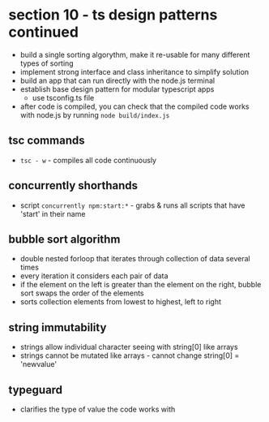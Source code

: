 # section 10 - ts design patterns continued
- build a single sorting algorythm, make it re-usable for many different types of sorting
- implement strong interface and class inheritance to simplify solution
- build an app that can run directly with the node.js terminal
- establish base design pattern for modular typescript apps
  - use tsconfig.ts file
- after code is compiled, you can check that the compiled code works with node.js by running `node build/index.js`

## tsc commands
- `tsc - w` - compiles all code continuously

## concurrently shorthands
- script `concurrently npm:start:*` - grabs & runs all scripts that have 'start' in their name

## bubble sort algorithm
- double nested forloop that iterates through collection of data several times 
- every iteration it considers each pair of data
- if the element on the left is greater than the element on the right, bubble sort swaps the order of the elements
- sorts collection elements from lowest to highest, left to right

## string immutability
- strings allow individual character seeing with string[0] like arrays
- strings cannot be mutated like arrays - cannot change string[0] = 'newvalue'

## typeguard
- clarifies the type of value the code works with